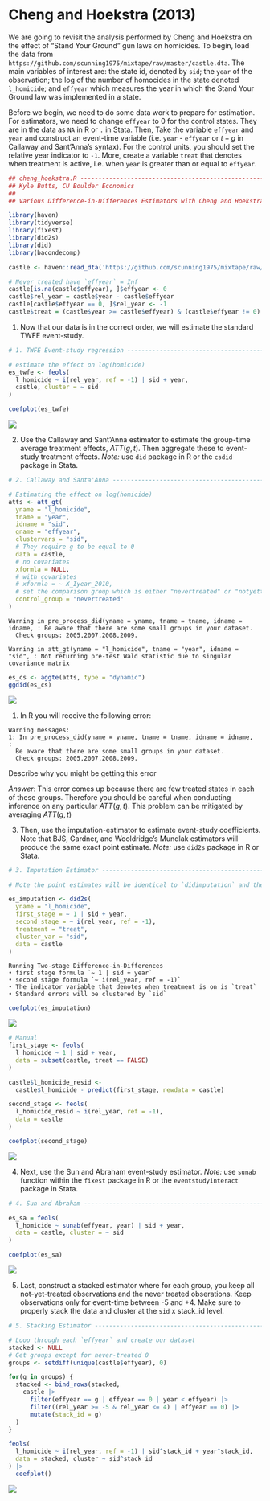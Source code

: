 
# Cheng and Hoekstra (2013)

We are going to revisit the analysis performed by Cheng and Hoekstra on
the effect of “Stand Your Ground” gun laws on homicides. To begin, load
the data from
`https://github.com/scunning1975/mixtape/raw/master/castle.dta`. The
main variables of interest are: the state id, denoted by `sid`; the
`year` of the observation; the log of the number of homocides in the
state denoted `l_homicide`; and `effyear` which measures the year in
which the Stand Your Ground law was implemented in a state.

Before we begin, we need to do some data work to prepare for estimation.
For estimators, we need to change `effyear` to 0 for the control states.
They are in the data as `NA` in R or `.` in Stata. Then, Take the
variable `effyear` and `year` and construct an event-time variable
(i.e. `year` - `effyear` or $t - g$ in Callaway and Sant’Anna’s syntax).
For the control units, you should set the relative year indicator to
`-1`. More, create a variable `treat` that denotes when treatment is
active, i.e. when `year` is greater than or equal to `effyear`.

``` r
## cheng_hoekstra.R ------------------------------------------------------------
## Kyle Butts, CU Boulder Economics
## 
## Various Difference-in-Differences Estimators with Cheng and Hoekstra dataset.

library(haven)
library(tidyverse)
library(fixest) 
library(did2s)
library(did)
library(bacondecomp)

castle <- haven::read_dta('https://github.com/scunning1975/mixtape/raw/master/castle.dta')

# Never treated have `effyear` = Inf
castle[is.na(castle$effyear), ]$effyear <- 0
castle$rel_year = castle$year - castle$effyear
castle[castle$effyear == 0, ]$rel_year <- -1
castle$treat = (castle$year >= castle$effyear) & (castle$effyear != 0)
```

1.  Now that our data is in the correct order, we will estimate the
    standard TWFE event-study.

``` r
# 1. TWFE Event-study regression -----------------------------------------------

# estimate the effect on log(homicide)
es_twfe <- feols(
  l_homicide ~ i(rel_year, ref = -1) | sid + year, 
  castle, cluster = ~ sid
) 

coefplot(es_twfe)
```

![](Solutions-R_files/figure-gfm/es-twfe-1.png)<!-- -->

2.  Use the Callaway and Sant’Anna estimator to estimate the group-time
    average treatment effects, $ATT(g,t)$. Then aggregate these to
    event-study treatment effects. *Note:* use `did` package in R or the
    `csdid` package in Stata.

``` r
# 2. Callaway and Santa'Anna ---------------------------------------------------

# Estimating the effect on log(homicide)
atts <- att_gt(
  yname = "l_homicide",
  tname = "year",
  idname = "sid",
  gname = "effyear",
  clustervars = "sid",
  # They require g to be equal to 0
  data = castle,
  # no covariates
  xformla = NULL, 
  # with covariates
  # xformla = ~ X_Iyear_2010, 
  # set the comparison group which is either "nevertreated" or "notyettreated" 
  control_group = "nevertreated"
)
```

    Warning in pre_process_did(yname = yname, tname = tname, idname = idname, : Be aware that there are some small groups in your dataset.
      Check groups: 2005,2007,2008,2009.

    Warning in att_gt(yname = "l_homicide", tname = "year", idname = "sid", : Not returning pre-test Wald statistic due to singular covariance matrix

``` r
es_cs <- aggte(atts, type = "dynamic")
ggdid(es_cs)
```

![](Solutions-R_files/figure-gfm/es_cs-1.png)<!-- -->

1.  In R you will receive the following error:

<!-- -->

    Warning messages:
    1: In pre_process_did(yname = yname, tname = tname, idname = idname,  :
      Be aware that there are some small groups in your dataset.
      Check groups: 2005,2007,2008,2009.

Describe why you might be getting this error

*Answer*: This error comes up because there are few treated states in
each of these groups. Therefore you should be careful when conducting
inference on any particular $ATT(g,t)$. This problem can be mitigated by
averaging $ATT(g,t)$

3.  Then, use the imputation-estimator to estimate event-study
    coefficients. Note that BJS, Gardner, and Wooldridge’s Mundlak
    estimators will produce the same exact point estimate. *Note:* use
    `did2s` package in R or Stata.

``` r
# 3. Imputation Estimator ------------------------------------------------------

# Note the point estimates will be identical to `didimputation` and the Mundlak regression

es_imputation <- did2s(
  yname = "l_homicide",
  first_stage = ~ 1 | sid + year, 
  second_stage = ~ i(rel_year, ref = -1), 
  treatment = "treat", 
  cluster_var = "sid",
  data = castle
)
```

    Running Two-stage Difference-in-Differences
    • first stage formula `~ 1 | sid + year`
    • second stage formula `~ i(rel_year, ref = -1)`
    • The indicator variable that denotes when treatment is on is `treat`
    • Standard errors will be clustered by `sid`

``` r
coefplot(es_imputation)
```

![](Solutions-R_files/figure-gfm/es-imputation-1.png)<!-- -->

``` r
# Manual 
first_stage <- feols(
  l_homicide ~ 1 | sid + year,
  data = subset(castle, treat == FALSE)
)

castle$l_homicide_resid <- 
  castle$l_homicide - predict(first_stage, newdata = castle)

second_stage <- feols(
  l_homicide_resid ~ i(rel_year, ref = -1),
  data = castle
)

coefplot(second_stage)
```

![](Solutions-R_files/figure-gfm/es-imputation-manual-1.png)<!-- -->

4.  Next, use the Sun and Abraham event-study estimator. *Note:* use
    `sunab` function within the `fixest` package in R or the
    `eventstudyinteract` package in Stata.

``` r
# 4. Sun and Abraham -----------------------------------------------------------

es_sa = feols(
  l_homicide ~ sunab(effyear, year) | sid + year,
  data = castle, cluster = ~ sid
)

coefplot(es_sa)
```

![](Solutions-R_files/figure-gfm/es-sa-1.png)<!-- -->

5.  Last, construct a stacked estimator where for each group, you keep
    all not-yet-treated observations and the never treated obserations.
    Keep observations only for event-time between -5 and +4. Make sure
    to properly stack the data and cluster at the `sid` x stack_id
    level.

``` r
# 5. Stacking Estimator --------------------------------------------------------

# Loop through each `effyear` and create our dataset
stacked <- NULL
# Get groups except for never-treated 0
groups <- setdiff(unique(castle$effyear), 0)

for(g in groups) {
  stacked <- bind_rows(stacked, 
    castle |> 
      filter(effyear == g | effyear == 0 | year < effyear) |>
      filter((rel_year >= -5 & rel_year <= 4) | effyear == 0) |>
      mutate(stack_id = g)
  )
}

feols(
  l_homicide ~ i(rel_year, ref = -1) | sid^stack_id + year^stack_id, 
  data = stacked, cluster ~ sid^stack_id
) |> 
  coefplot()
```

![](Solutions-R_files/figure-gfm/es-stacked-1.png)<!-- -->
